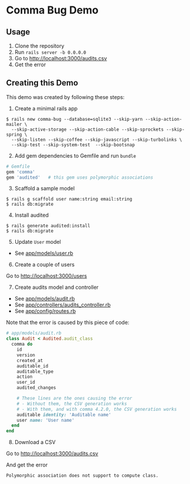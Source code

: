 Comma Bug Demo
==================================================

Usage
--------------------------------------------------

1. Clone the repository
2. Run `rails server -b 0.0.0.0`
3. Go to <http://localhost:3000/audits.csv>
4. Get the error


Creating this Demo
--------------------------------------------------

This demo was created by following these steps:


1. Create a minimal rails app

```shell
$ rails new comma-bug --database=sqlite3 --skip-yarn --skip-action-mailer \
  --skip-active-storage --skip-action-cable --skip-sprockets --skip-spring \
  --skip-listen --skip-coffee --skip-javascript --skip-turbolinks \
  --skip-test --skip-system-test  --skip-bootsnap
```


2. Add gem dependencies to Gemfile and run `bundle`

```ruby
# Gemfile
gem 'comma'
gem 'audited'   # this gem uses polymorphic associations
```


3. Scaffold a sample model

```shell
$ rails g scaffold user name:string email:string
$ rails db:migrate
```


4. Install audited

```shell
$ rails generate audited:install
$ rails db:migrate
```

5. Update `User` model

- See [app/models/user.rb](app/models/user.rb)


6. Create a couple of users

Go to <http://localhost:3000/users>


7. Create audits model and controller

- See [app/models/audit.rb](app/models/audit.rb)
- See [app/controllers/audits_controller.rb](app/controllers/audits_controller.rb)
- See [app/config/routes.rb](app/config/routes.rb)

Note that the error is caused by this piece of code:

```ruby
# app/models/audit.rb
class Audit < Audited.audit_class
  comma do
    id
    version
    created_at
    auditable_id
    auditable_type
    action
    user_id
    audited_changes

    # These lines are the ones causing the error
    # - Without them, the CSV generation works
    # - With them, and with comma 4.2.0, the CSV generation works
    auditable identity: 'Auditable name'
    user name: 'User name'
  end
end

```


8. Download a CSV

Go to <http://localhost:3000/audits.csv>

And get the error

```
Polymorphic association does not support to compute class.
```
